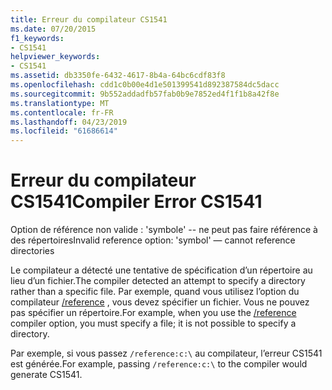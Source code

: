 ```yaml
---
title: Erreur du compilateur CS1541
ms.date: 07/20/2015
f1_keywords:
- CS1541
helpviewer_keywords:
- CS1541
ms.assetid: db3350fe-6432-4617-8b4a-64bc6cdf83f8
ms.openlocfilehash: cdd1c0b00e4d1e501399541d892387584dc5dacc
ms.sourcegitcommit: 9b552addadfb57fab0b9e7852ed4f1f1b8a42f8e
ms.translationtype: MT
ms.contentlocale: fr-FR
ms.lasthandoff: 04/23/2019
ms.locfileid: "61686614"
---
```

# <a name="compiler-error-cs1541"></a><span data-ttu-id="9b0cc-102">Erreur du compilateur CS1541</span><span class="sxs-lookup"><span data-stu-id="9b0cc-102">Compiler Error CS1541</span></span>
<span data-ttu-id="9b0cc-103">Option de référence non valide : 'symbole' -- ne peut pas faire référence à des répertoires</span><span class="sxs-lookup"><span data-stu-id="9b0cc-103">Invalid reference option: 'symbol' — cannot reference directories</span></span>  
  
 <span data-ttu-id="9b0cc-104">Le compilateur a détecté une tentative de spécification d’un répertoire au lieu d’un fichier.</span><span class="sxs-lookup"><span data-stu-id="9b0cc-104">The compiler detected an attempt to specify a directory rather than a specific file.</span></span> <span data-ttu-id="9b0cc-105">Par exemple, quand vous utilisez l’option du compilateur [/reference](../../csharp/language-reference/compiler-options/reference-compiler-option.md) , vous devez spécifier un fichier. Vous ne pouvez pas spécifier un répertoire.</span><span class="sxs-lookup"><span data-stu-id="9b0cc-105">For example, when you use the [/reference](../../csharp/language-reference/compiler-options/reference-compiler-option.md) compiler option, you must specify a file; it is not possible to specify a directory.</span></span>  
  
 <span data-ttu-id="9b0cc-106">Par exemple, si vous passez `/reference:c:\` au compilateur, l’erreur CS1541 est générée.</span><span class="sxs-lookup"><span data-stu-id="9b0cc-106">For example, passing `/reference:c:\` to the compiler would generate CS1541.</span></span>
